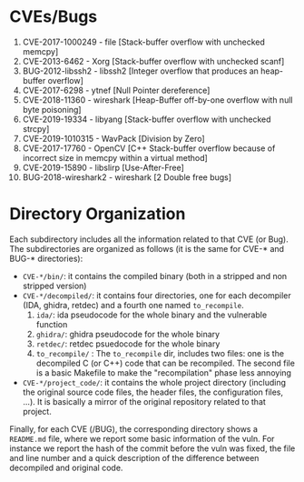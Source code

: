 # CVEs/Bugs

1. CVE-2017-1000249 	- file [Stack-buffer overflow with unchecked memcpy]
2. CVE-2013-6462	- Xorg [Stack-buffer overflow with unchecked scanf]
3. BUG-2012-libssh2	- libssh2 [Integer overflow that produces an heap-buffer overflow]
4. CVE-2017-6298	- ytnef [Null Pointer dereference]
5. CVE-2018-11360	- wireshark [Heap-Buffer off-by-one overflow with null byte poisoning]
6. CVE-2019-19334	- libyang [Stack-buffer overflow with unchecked strcpy]
7. CVE-2019-1010315	- WavPack [Division by Zero] 
8. CVE-2017-17760 	- OpenCV [C++ Stack-buffer overflow because of incorrect size in memcpy within a virtual method]
9. CVE-2019-15890	- libslirp [Use-After-Free]
10. BUG-2018-wireshark2	- wireshark [2 Double free bugs]


# Directory Organization

Each subdirectory includes all the information related to that CVE (or Bug). The subdirectories are organized as follows (it is the same for CVE-\* and BUG-\* directories):

- ```CVE-*/bin/```: it contains the compiled binary (both in a stripped and non stripped version)
- ```CVE-*/decompiled/```: it contains four directories, one for each decompiler (IDA, ghidra, retdec) and a fourth one named ```to_recompile```. 
	1. ```ida/```: ida pseudocode for the whole binary and the vulnerable function
	2. ```ghidra/```: ghidra pseudocode for the whole binary 
	3. ```retdec/```: retdec psuedocode for the whole binary
	4. ```to_recompile/``` : The ```to_recompile``` dir, includes two files: one is the decompiled C (or C++) code that can be recompiled. The second file is a basic Makefile to make the "recompilation" phase less annoying
- ```CVE-*/project_code/```: it contains the whole project directory (including the original source code files, the header files, the configuration files, ...). It is basically a mirror of the original repository related to that project. 

Finally, for each CVE (/BUG), the corresponding directory shows a ```README.md``` file, where we report some basic information of the vuln. For instance we report the hash of the commit before the vuln was fixed, the file and line number and a quick description of the difference between decompiled and original code.

